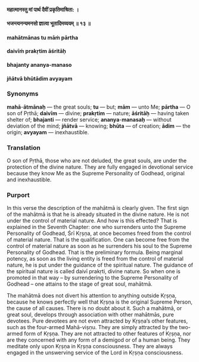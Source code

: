 #### महात्मानस्तु मां पार्थ दैवीं प्रकृतिमाश्रिता: ।
#### भजन्त्यनन्यमनसो ज्ञात्वा भूतादिमव्ययम् ॥ १३ ॥

#### mahātmānas tu māṁ pārtha
#### daivīṁ prakṛtim āśritāḥ
#### bhajanty ananya-manaso
#### jñātvā bhūtādim avyayam

### Synonyms

**mahā**-**ātmānaḥ** — the great souls; **tu** — but; **mām** — unto Me; **pārtha** — O son of Pṛthā; **daivīm** — divine; **prakṛtim** — nature; **āśritāḥ** — having taken shelter of; **bhajanti** — render service; **ananya**-**manasaḥ** — without deviation of the mind; **jñātvā** — knowing; **bhūta** — of creation; **ādim** — the origin; **avyayam** — inexhaustible.

### Translation

O son of Pṛthā, those who are not deluded, the great souls, are under the protection of the divine nature. They are fully engaged in devotional service because they know Me as the Supreme Personality of Godhead, original and inexhaustible.

### Purport

In this verse the description of the mahātmā is clearly given. The first sign of the mahātmā is that he is already situated in the divine nature. He is not under the control of material nature. And how is this effected? That is explained in the Seventh Chapter: one who surrenders unto the Supreme Personality of Godhead, Śrī Kṛṣṇa, at once becomes freed from the control of material nature. That is the qualification. One can become free from the control of material nature as soon as he surrenders his soul to the Supreme Personality of Godhead. That is the preliminary formula. Being marginal potency, as soon as the living entity is freed from the control of material nature, he is put under the guidance of the spiritual nature. The guidance of the spiritual nature is called daivī prakṛti, divine nature. So when one is promoted in that way – by surrendering to the Supreme Personality of Godhead – one attains to the stage of great soul, mahātmā.

The mahātmā does not divert his attention to anything outside Kṛṣṇa, because he knows perfectly well that Kṛṣṇa is the original Supreme Person, the cause of all causes. There is no doubt about it. Such a mahātmā, or great soul, develops through association with other mahātmās, pure devotees. Pure devotees are not even attracted by Kṛṣṇa’s other features, such as the four-armed Mahā-viṣṇu. They are simply attracted by the two-armed form of Kṛṣṇa. They are not attracted to other features of Kṛṣṇa, nor are they concerned with any form of a demigod or of a human being. They meditate only upon Kṛṣṇa in Kṛṣṇa consciousness. They are always engaged in the unswerving service of the Lord in Kṛṣṇa consciousness.